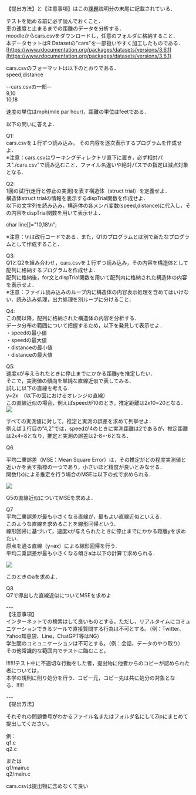 【提出方法】と【注意事項】はこの[課題](https://cms.aitech.ac.jp/mod/assign/view.php?id=244787 "課題")説明分の末尾に記載されている．

テストを始める前に必ず読んでおくこと．  
車の速度と止まるまでの距離のデータを分析する．  
moodleからcars.csvをダウンロードし，任意のフォルダに格納すること．  
本データセットはR Datasetの"cars"を一部扱いやすく加工したものである．  
[https://www.rdocumentation.org/packages/datasets/versions/3.6.1](https://www.rdocumentation.org/packages/datasets/versions/3.6.1)

cars.csvのフォーマットは以下のとおりである．  
speed,distance

\--cars.csvの一部--  
9,10  
10,18

速度の単位はmph(mile par hour)，距離の単位はfeetである．  

以下の問いに答えよ．  

Q1:  
cars.csvを１行ずつ読み込み， その内容を逐次表示するプログラムを作成せよ．  
※注意：cars.csvはワーキングディレクトリ直下に置き，必ず相対パス"./cars.csv"で読み込むこと．ファイル名違いや絶対パスでの指定は減点対象となる．

Q2:  
1回の試行(走行と停止の実測)を表す構造体（struct trial）を定義せよ．  
構造体struct trialの情報を表示するdispTrial関数を作成せよ．  
以下の文字列を読み込み，構造体の各メンバ変数(speed,distance)に代入し，その内容をdispTrial関数を用いて表示せよ．

char line\[\]="10,18\\n";

※注意：\\nは改行コードである．また，Q1のプログラムとは別で新たなプログラムとして作成すること．  

Q3:  
Q1とQ2を組み合わせ，cars.csvを１行ずつ読み込み，その内容を構造体として配列に格納するプログラムを作成せよ．  
配列に格納後，for文とdispTrial関数を用いて配列内に格納された構造体の内容を表示せよ．  
※注意：ファイル読み込みのループ内に構造体の内容表示処理を含めてはいけない．読み込み処理，出力処理を別ループに分けること．

Q4:  
この問以降，配列に格納された構造体の内容を分析する．  
データ分布の範囲について把握するため，以下を発見して表示せよ．  
・speedの最小値  
・speedの最大値  
・distanceの最小値  
・distanceの最大値

Q5:  
速度xが与えられたときに停止までにかかる距離yを推定したい．  
そこで，実測値の傾向を単純な直線近似で表してみる．  
試しに以下の直線を考える．  
y=2x　（以下の図におけるオレンジの直線）  
この直線近似の場合，例えばspeedが10のとき，推定距離は2x10=20となる．  
![](https://cms.aitech.ac.jp/pluginfile.php/555589/mod_assign/intro/plot2.png)  

すべての実測値に対して，推定と実測の誤差を求めて列挙せよ．  
例えば１行目の”4,2”では，speedが4のときに実測距離は2であるが，推定距離は2x4=8となり，推定と実測の誤差は2-8=-6となる．

Q6  

平均二乗誤差（MSE：Mean Square Error）は，その推定がどの程度実測値と近いかを表す指標の一つであり，小さいほど精度が良いとみなせる．  
関数f(x)による推定を行う場合のMSEは以下の式で求められる．

![](https://cms.aitech.ac.jp/pluginfile.php/555589/mod_assign/intro/f1.png?time=1578883520674)  

Q5の直線近似についてMSEを求めよ．  

Q7  
平均二乗誤差が最も小さくなる直線が，最もよい直線近似といえる．  
このような直線を求めることを線形回帰という．  
線形回帰に基づいて，速度xが与えられたときに停止までにかかる距離yを求めたい．  
原点を通る直線（y=ax）による線形回帰を行う．  
平均二乗誤差が最も小さくなる傾きaは以下の計算で求められる．

![](https://cms.aitech.ac.jp/pluginfile.php/555589/mod_assign/intro/f2.png)  

このときのaを求めよ．

Q8  
Q7で導出した直線近似についてMSEを求めよ

\---  
【注意事項】  
インターネットでの検索はして良いものとする。ただし，リアルタイムにコミュニケーションできるツールで直接質問する行為は不可とする。（例：Twitter、Yahoo知恵袋、Line，ChatGPT等はNG）  
学生間のコミュニケーションは不可とする。（例：会話、データのやり取り）  
その他常識的な範囲内でテストに臨むこと。

!!!!!!テスト中に不適切な行動をした者，提出物に他者からのコピーが認められた者については，  
本学の規則に則り処分を行う．コピー元，コピー先は共に処分の対象となる．!!!!!

\---  
【提出方法】  

それぞれの問題番号がわかるファイル名またはフォルダ名にしてZipにまとめて提出してください。

例：  
q1.c  
q2.c

または  
q1/main.c  
q2/main.c

cars.csvは提出物に含めなくて良い